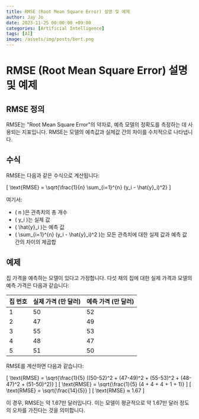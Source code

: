 ```yaml
---
title: RMSE (Root Mean Square Error) 설명 및 예제
author: Jay Jo
date: 2023-11-25 00:00:00 +09:00
categories: [Artificial Intelligence]
tags: [AI]
image: /assets/img/posts/bert.png
---
```


# RMSE (Root Mean Square Error) 설명 및 예제

## RMSE 정의
RMSE는 "Root Mean Square Error"의 약자로, 예측 모델의 정확도를 측정하는 데 사용되는 지표입니다. RMSE는 모델의 예측값과 실제값 간의 차이를 수치적으로 나타냅니다.

## 수식
RMSE는 다음과 같은 수식으로 계산됩니다:

\[ \text{RMSE} = \sqrt{\frac{1}{n} \sum_{i=1}^{n} (y_i - \hat{y}_i)^2} \]

여기서:
- \( n \)은 관측치의 총 개수
- \( y_i \)는 실제 값
- \( \hat{y}_i \)는 예측 값
- \( \sum_{i=1}^{n} (y_i - \hat{y}_i)^2 \)는 모든 관측치에 대한 실제 값과 예측 값 간의 차이의 제곱합

## 예제
집 가격을 예측하는 모델이 있다고 가정합니다. 다섯 채의 집에 대한 실제 가격과 모델의 예측 가격은 다음과 같습니다:

| 집 번호 | 실제 가격 (만 달러) | 예측 가격 (만 달러) |
|--------|----------------|-----------------|
| 1      | 50             | 52              |
| 2      | 47             | 49              |
| 3      | 55             | 53              |
| 4      | 48             | 47              |
| 5      | 51             | 50              |

RMSE를 계산하면 다음과 같습니다:

\[ \text{RMSE} = \sqrt{\frac{1}{5} ((50-52)^2 + (47-49)^2 + (55-53)^2 + (48-47)^2 + (51-50)^2)} \]
\[ \text{RMSE} = \sqrt{\frac{1}{5} (4 + 4 + 4 + 1 + 1)} \]
\[ \text{RMSE} = \sqrt{\frac{14}{5}} \]
\[ \text{RMSE} ≈ 1.67 \]

이 경우, RMSE는 약 1.67만 달러입니다. 이는 모델이 평균적으로 약 1.67만 달러 정도의 오차를 가진다는 것을 의미합니다.



